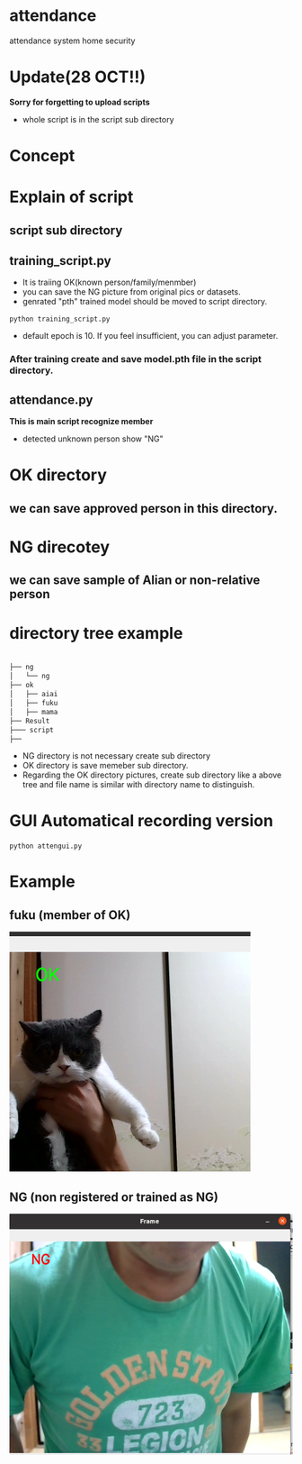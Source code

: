 # attendance
attendance system home security

# Update(28 OCT!!)
**Sorry for forgetting to upload scripts**
- whole script is in the script sub directory

# Concept



# Explain of script
## script sub directory

## training_script.py
- It is traiing OK(known person/family/menmber)
- you can save the NG picture from original pics or datasets.
- genrated "pth" trained model should be moved to script directory.

```
python training_script.py

```
- default epoch is 10. If you feel insufficient, you can adjust parameter.
### After training create and save model.pth file in the script directory.


## attendance.py
**This is main script recognize member**
- detected unknown person show "NG"

# OK directory 
## we can save approved person in this directory.

# NG direcotey
## we can save sample of Alian or non-relative person

# directory tree example

```

├── ng
│   └── ng
├── ok
│   ├── aiai
│   ├── fuku
│   ├── mama
├── Result
├─── script
├──  

```

- NG directory is not necessary create sub directory
- OK directory is save memeber sub directory.
- Regarding the OK directory pictures, create sub directory like a above tree and file name is similar with directory name to distinguish.

# GUI Automatical recording version

```
python attengui.py

```
# Example 

## fuku (member of OK)
![family member](registered_okmenmber.png "hero")

## NG (non registered or trained as NG)

![Unknown](unknown_person.png "unknown")

